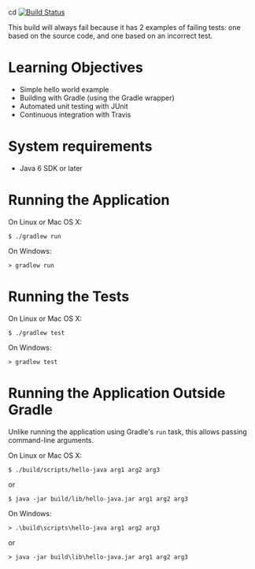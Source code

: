 cd [![Build Status](https://travis-ci.org/LoyolaChicagoCode/hello-java.svg?branch=master)](https://travis-ci.org/LoyolaChicagoCode/hello-java)

This build will always fail because it has 2 examples of failing tests:
one based on the source code, and one based on an incorrect test.

# Learning Objectives

* Simple hello world example
* Building with Gradle (using the Gradle wrapper)
* Automated unit testing with JUnit
* Continuous integration with Travis

# System requirements

* Java 6 SDK or later

# Running the Application

On Linux or Mac OS X:

    $ ./gradlew run
	
On Windows:
	
    > gradlew run

# Running the Tests

On Linux or Mac OS X:

    $ ./gradlew test
	
On Windows:
	
    > gradlew test

# Running the Application Outside Gradle

Unlike running the application using Gradle's `run` task,
this allows passing command-line arguments.

On Linux or Mac OS X:

    $ ./build/scripts/hello-java arg1 arg2 arg3

or

    $ java -jar build/lib/hello-java.jar arg1 arg2 arg3

On Windows:

    > .\build\scripts\hello-java arg1 arg2 arg3

or

    > java -jar build\lib\hello-java.jar arg1 arg2 arg3
